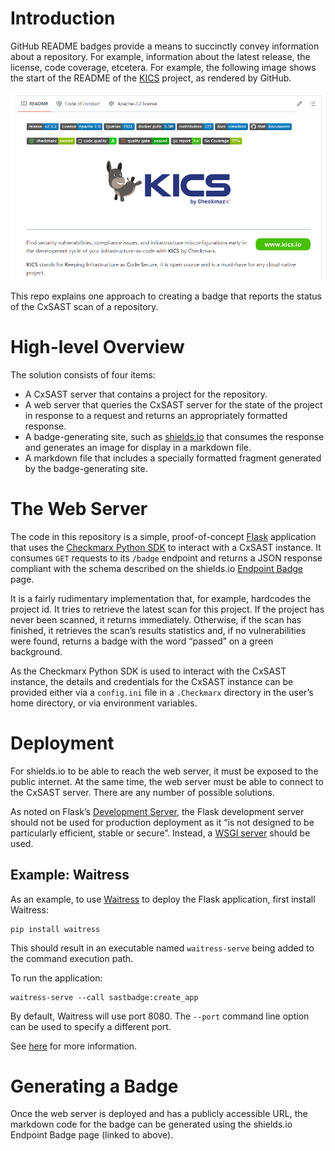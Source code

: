 # Introduction

GitHub README badges provide a means to succinctly convey information
about a repository. For example, information about the latest release,
the license, code coverage, etcetera. For example, the following image
shows the start of the README of the
[KICS](https://github.com/Checkmarx/kics) project, as rendered by
GitHub.

![KICS README](doc/images/kics-readme.png)

This repo explains one approach to creating a badge that reports the
status of the CxSAST scan of a repository.

# High-level Overview

The solution consists of four items:

- A CxSAST server that contains a project for the repository.
- A web server that queries the CxSAST server for the state of the
  project in response to a request and returns an appropriately
  formatted response.
- A badge-generating site, such as [shields.io](https://shields.io)
  that consumes the response and generates an image for display in a
  markdown file.
- A markdown file that includes a specially formatted fragment
  generated by the badge-generating site.

# The Web Server

The code in this repository is a simple, proof-of-concept
[Flask](https://flask.palletsprojects.com/en/3.0.x/) application that
uses the [Checkmarx Python
SDK](https://github.com/checkmarx-ts/checkmarx-python-sdk) to interact
with a CxSAST instance. It consumes `GET` requests to its `/badge`
endpoint and returns a JSON response compliant with the schema
described on the shields.io [Endpoint
Badge](https://shields.io/badges/endpoint-badge) page.

It is a fairly rudimentary implementation that, for example, hardcodes
the project id. It tries to retrieve the latest scan for this
project. If the project has never been scanned, it returns
immediately. Otherwise, if the scan has finished, it retrieves the
scan’s results statistics and, if no vulnerabilities were found,
returns a badge with the word “passed” on a green background.

As the Checkmarx Python SDK is used to interact with the CxSAST
instance, the details and credentials for the CxSAST instance can be
provided either via a `config.ini` file in a `.Checkmarx` directory in
the user’s home directory, or via environment variables.

# Deployment

For shields.io to be able to reach the web server, it must be exposed
to the public internet. At the same time, the web server must be able
to connect to the CxSAST server. There are any number of possible
solutions.

As noted on Flask’s [Development
Server](https://flask.palletsprojects.com/en/3.0.x/server/), the Flask
development server should not be used for production deployment as it
“is not designed to be particularly efficient, stable or
secure”. Instead, a [WSGI
server](https://www.fullstackpython.com/wsgi-servers.html) should be
used.

## Example: Waitress

As an example, to use
[Waitress](https://docs.pylonsproject.org/projects/waitress/en/stable/)
to deploy the Flask application, first install Waitress:

```
pip install waitress
```

This should result in an executable named `waitress-serve` being added
to the command execution path.

To run the application:
```
waitress-serve --call sastbadge:create_app
```

By default, Waitress will use port 8080. The `--port` command line
option can be used to specify a different port.

See
[here](https://flask.palletsprojects.com/en/2.3.x/deploying/waitress/)
for more information.

# Generating a Badge

Once the web server is deployed and has a publicly accessible URL, the
markdown code for the badge can be generated using the shields.io
Endpoint Badge page (linked to above).
